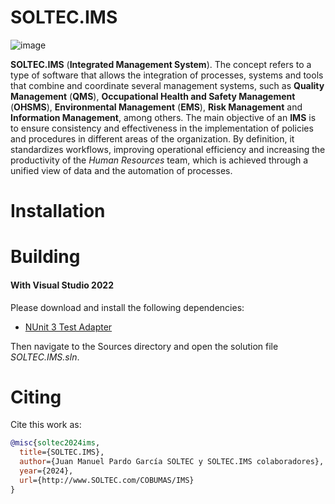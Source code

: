 # SOLTEC.IMS

![image](https://img.shields.io/badge/license-LGPL-3.svg)

**SOLTEC.IMS** (**Integrated Management System**). The concept refers to a type of software that allows the
integration of processes, systems and tools that combine and coordinate several management systems, such as
**Quality Management** (**QMS**), **Occupational Health and Safety Management** (**OHSMS**),
**Environmental Management** (**EMS**), **Risk Management** and **Information Management**, among others.
The main objective of an **IMS** is to ensure consistency and effectiveness in the implementation of policies and 
procedures in different areas of the organization.
By definition, it standardizes workflows, improving operational efficiency and increasing the productivity of the
*Human Resources* team, which is achieved through a unified view of data and the automation of processes.

# Installation



# Building



#### With Visual Studio 2022

Please download and install the following dependencies:

- [NUnit 3 Test Adapter](https://marketplace.visualstudio.com/items?itemName=NUnitDevelopers.NUnit3TestAdapter)

Then navigate to the Sources directory and open the solution file *SOLTEC.IMS.sln*.

# Citing

Cite this work as:

```bibtex
@misc{soltec2024ims,
  title={SOLTEC.IMS},
  author={Juan Manuel Pardo García SOLTEC y SOLTEC.IMS colaboradores},
  year={2024},
  url={http://www.SOLTEC.com/COBUMAS/IMS}
}
```

